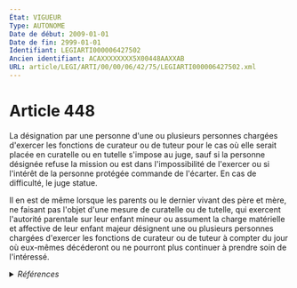 ```yaml
---
État: VIGUEUR
Type: AUTONOME
Date de début: 2009-01-01
Date de fin: 2999-01-01
Identifiant: LEGIARTI000006427502
Ancien identifiant: ACAXXXXXXXX5X00448AAXXAB
URL: article/LEGI/ARTI/00/00/06/42/75/LEGIARTI000006427502.xml
---
```


<h1>Article 448</h1>

La désignation par une personne d'une ou plusieurs personnes chargées d'exercer
les fonctions de curateur ou de tuteur pour le cas où elle serait placée en
curatelle ou en tutelle s'impose au juge, sauf si la personne désignée refuse la
mission ou est dans l'impossibilité de l'exercer ou si l'intérêt de la personne
protégée commande de l'écarter. En cas de difficulté, le juge statue.<br />

Il en est de même lorsque les parents ou le dernier vivant des père et mère, ne
faisant pas l'objet d'une mesure de curatelle ou de tutelle, qui exercent
l'autorité parentale sur leur enfant mineur ou assument la charge matérielle et
affective de leur enfant majeur désignent une ou plusieurs personnes chargées
d'exercer les fonctions de curateur ou de tuteur à compter du jour où eux-mêmes
décéderont ou ne pourront plus continuer à prendre soin de l'intéressé.


<details>
  <summary><em>Références</em></summary>

  <h2>Articles faisant référence à l'article</h2>
  
  <ul>
    <li>
      <a href="https://legal.tricoteuses.fr//redirection/LEGIARTI000006284898?vers=git&vers=legifrance">LOI n° 2007-308 du 5 mars 2007 portant réforme de la protection juridique des majeurs - article 7 ENTIEREMENT_MODIF</a> MODIFICATION cible
    </li>
  </ul>
  
  <h2>Références faites par l'article</h2>
  
  <ul>
    <li>
      2007-03-05 MODIFICATION source <a href="https://legal.tricoteuses.fr//redirection/LEGIARTI000006284898?vers=git&vers=legifrance">LOI n° 2007-308 du 5 mars 2007 portant réforme de la protection juridique des majeurs - article 7 ENTIEREMENT_MODIF</a>
    </li>
    <li>
      2999-01-01 CITATION cible <a href="https://legal.tricoteuses.fr//redirection/LEGIARTI000006427475?vers=git&vers=legifrance">Code civil - article 437 AUTONOME VIGUEUR, en vigueur depuis le 2009-01-01</a>
    </li>
    <li>
      2999-01-01 CITATION cible <a href="https://legal.tricoteuses.fr//redirection/LEGIARTI000020628295?vers=git&vers=legifrance">Code civil - article 449 AUTONOME VIGUEUR, en vigueur depuis le 2009-05-14</a>
    </li>
    <li>
      2999-01-01 CITATION cible <a href="https://legal.tricoteuses.fr//redirection/LEGIARTI000020030956?vers=git&vers=legifrance">Code de procédure civile - article 1255 AUTONOME VIGUEUR, en vigueur depuis le 2009-01-01</a>
    </li>
    <li>
      CODIFICATION source Loi 1803-03-14
    </li>
  </ul>
</details>
